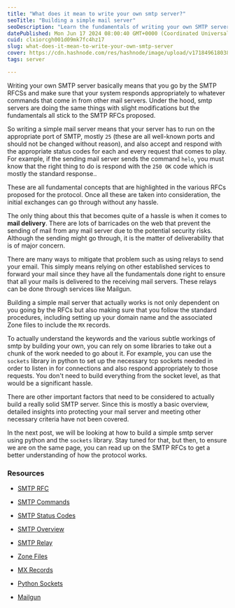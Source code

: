 ```yaml
---
title: "What does it mean to write your own smtp server?"
seoTitle: "Building a simple mail server"
seoDescription: "Learn the fundamentals of writing your own SMTP server, from understanding RFCs and handling commands to ensuring deliverability and using Python libraries."
datePublished: Mon Jun 17 2024 08:00:40 GMT+0000 (Coordinated Universal Time)
cuid: clxiorcgh001d09mk7fc4hz17
slug: what-does-it-mean-to-write-your-own-smtp-server
cover: https://cdn.hashnode.com/res/hashnode/image/upload/v1718496180383/f0ebdc4e-2eb1-480d-9258-82c53e64175d.jpeg
tags: server

---
```


Writing your own SMTP server basically means that you go by the SMTP RFCSs and make sure that your system responds appropriately to whatever commands that come in from other mail servers. Under the hood, smtp servers are doing the same things with slight modifications but the fundamentals all stick to the SMTP RFCs proposed.

So writing a simple mail server means that your server has to run on the appropriate port of SMTP, mostly `25` (these are all well-known ports and should not be changed without reason), and also accept and respond with the appropriate status codes for each and every request that comes to play. For example, if the sending mail server sends the command `helo`, you must know that the right thing to do is respond with the `250 OK` code which is mostly the standard response..

These are all fundamental concepts that are highlighted in the various RFCs proposed for the protocol. Once all these are taken into consideration, the initial exchanges can go through without any hassle.

The only thing about this that becomes quite of a hassle is when it comes to **mail delivery**. There are lots of barricades on the web that prevent the sending of mail from any mail server due to the potential security risks. Although the sending might go through, it is the matter of deliverability that is of major concern.

There are many ways to mitigate that problem such as using relays to send your email. This simply means relying on other established services to forward your mail since they have all the fundamentals done right to ensure that all your mails is delivered to the receiving mail servers. These relays can be done through services like Mailgun.

Building a simple mail server that actually works is not only dependent on you going by the RFCs but also making sure that you follow the standard procedures, including setting up your domain name and the associated Zone files to include the `MX` records.

To actually understand the keywords and the various subtle workings of smtp by building your own, you can rely on some libraries to take out a chunk of the work needed to go about it. For example, you can use the `sockets` library in python to set up the necessary tcp sockets needed in order to listen in for connections and also respond appropriately to those requests. You don't need to build everything from the socket level, as that would be a significant hassle.

There are other important factors that need to be considered to actually build a really solid SMTP server. Since this is mostly a basic overview, detailed insights into protecting your mail server and meeting other necessary criteria have not been covered.

In the next post, we will be looking at how to build a simple smtp server using python and the `sockets` library. Stay tuned for that, but then, to ensure we are on the same page, you can read up on the SMTP RFCs to get a better understanding of how the protocol works.

### Resources

* [SMTP RFC](https://tools.ietf.org/html/rfc5321)
    
* [SMTP Commands](https://www.geeksforgeeks.org/smtp-commands/)
    
* [SMTP Status Codes](https://en.wikipedia.org/wiki/List_of_SMTP_server_return_codes)
    
* [SMTP Overview](https://en.wikipedia.org/wiki/Simple_Mail_Transfer_Protocol)
    
* [SMTP Relay](https://en.wikipedia.org/wiki/Email_relay)
    
* [Zone Files](https://en.wikipedia.org/wiki/Zone_file)
    
* [MX Records](https://en.wikipedia.org/wiki/MX_record)
    
* [Python Sockets](https://docs.python.org/3/library/socket.html)
    
* [Mailgun](https://www.mailgun.com/)